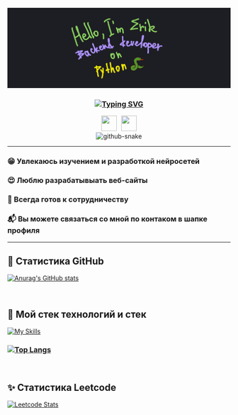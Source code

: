 ![Header](https://github.com/Fiufew/Fiufew/blob/main/assets/picture_my_header.png)

<h3 align="center"><a href="https://git.io/typing-svg"><img src="https://readme-typing-svg.herokuapp.com?font=Fira+Code&pause=2000&color=F7D95D&width=600&lines=%22Разработка+это+искусство+создавать+будущее+сегодня%22" alt="Typing SVG" /></a></h3>
<h6 align="center" style="margin: 0; padding: 0; display: flex; justify-content: center; gap: 10px;">
  <a href="https://t.me/alonel1ness">
    <img height="35" width="35" src="https://cdn.simpleicons.org/telegram" />
  </a>
  <a href="https://discordapp.com/users/397342645049098246">
    <img height="35" width="35" src="https://cdn.simpleicons.org/discord" />
  </a>
</h6>

<p align="center" style="margin: 0; padding: 0;">
  <picture>
    <source
      media="(prefers-color-scheme: dark)"
      srcset="https://github.com/Fiufew/Fiufew/blob/output/github-contribution-grid-snake-dark.svg"
    />
    <img alt="github-snake" src="github-snake.svg"/>
  </picture>
</p>

---

### 😁 Увлекаюсь изучением и разработкой нейросетей

### 😍 Люблю разрабатывыать веб-сайты

### 🫡 Всегда готов к сотрудничеству

### 📬 Вы можете связаться со мной по контаком в шапке профиля

---

## 💎 Статистика GitHub
[![Anurag's GitHub stats](https://github-readme-stats.vercel.app/api?username=Fiufew)](https://github.com/anuraghazra/github-readme-stats)

&nbsp;

## 🎈 Мой стек технологий и стек
[![My Skills](https://skillicons.dev/icons?i=py,django,fastapi,flask,postgres,nginx,git,docker,linux,html,css)](https://skillicons.dev)

### [![Top Langs](https://github-readme-stats.vercel.app/api/top-langs/?username=Fiufew&layout=compact)](https://github.com/anuraghazra/github-readme-stats)

&nbsp;

## ✨ Статистика Leetcode
[![Leetcode Stats](https://leetcard.jacoblin.cool/Fiufew?border=0&radius=20)](https://leetcode.com/Fiufew)
